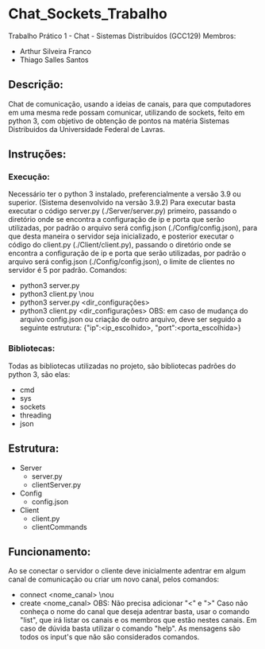 # Chat_Sockets_Trabalho
Trabalho Prático 1 - Chat - Sistemas Distribuídos (GCC129)
Membros:
- Arthur Silveira Franco
- Thiago Salles Santos
## Descrição:
Chat de comunicação, usando a ideias de canais, para que computadores em uma mesma rede possam comunicar, utilizando de sockets, feito em python 3, com objetivo de obtenção de pontos na matéria Sistemas Distribuidos da Universidade Federal de Lavras.
## Instruções:
### Execução:
Necessário ter o python 3 instalado, preferencialmente a versão 3.9 ou superior. (Sistema desenvolvido na versão 3.9.2)
Para executar basta executar o código server.py (./Server/server.py) primeiro, passando o diretório onde se encontra a configuração de ip e porta que serão utilizadas, por padrão o arquivo será config.json (./Config/config.json), para que desta maneira o servidor seja inicializado, e posterior executar o código do client.py (./Client/client.py), passando o diretório onde se encontra a configuração de ip e porta que serão utilizadas, por padrão o arquivo será config.json (./Config/config.json), o limite de clientes no servidor é 5 por padrão.
Comandos:
- python3 server.py 
- python3 client.py
\nou 
- python3 server.py <dir_configurações>
- python3 client.py <dir_configurações>
OBS: em caso de mudança do arquivo config.json ou criação de outro arquivo, deve ser seguido a seguinte estrutura:
{"ip":<ip_escolhido>, "port":<porta_escolhida>}
### Bibliotecas:
Todas as bibliotecas utilizadas no projeto, são bibliotecas padrões do python 3, são elas:
- cmd
- sys
- sockets
- threading
- json
## Estrutura:
- Server
	- server.py
	- clientServer.py
- Config
	- config.json
- Client
	- client.py
	- clientCommands
## Funcionamento:
Ao se conectar o servidor o cliente deve inicialmente adentrar em algum canal de comunicação ou criar um novo canal, pelos comandos:
- connect <nome_canal>
\nou
- create <nome_canal>
OBS: Não precisa adicionar "<" e ">"
Caso não conheça o nome do canal que deseja adentrar basta, usar o comando "list", que irá listar os canais e os membros que estão nestes canais. Em caso de dúvida basta utilizar o comando "help". As mensagens são todos os input's que não são considerados comandos.